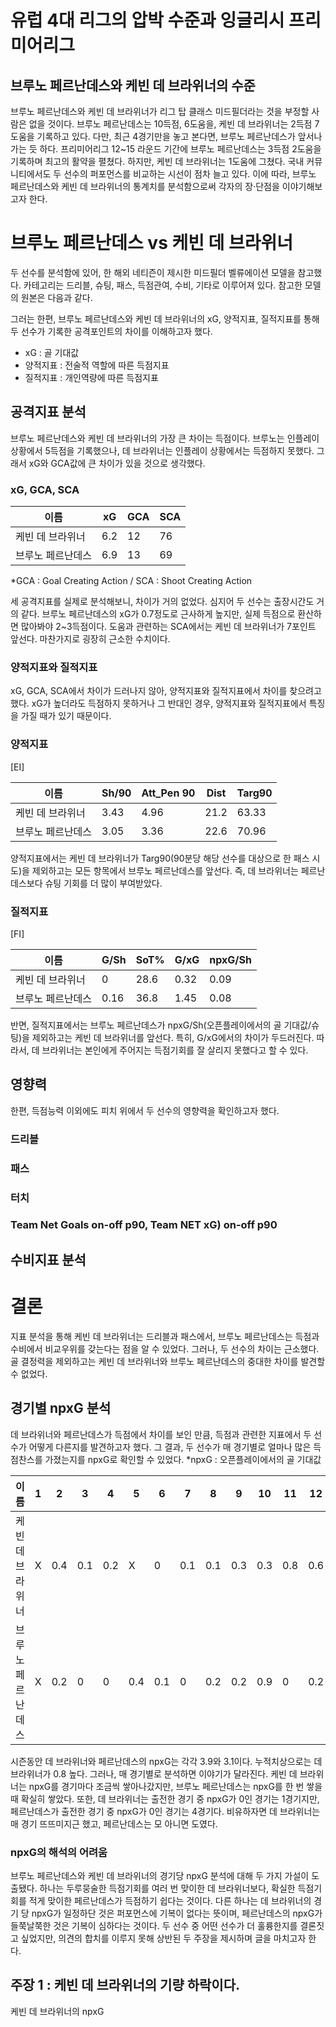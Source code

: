 # 유럽 4대 리그의 압박 수준과 잉글리시 프리미어리그 

## 브루노 페르난데스와 케빈 데 브라위너의 수준
 브루노 페르난데스와 케빈 데 브라위너가 리그 탑 클래스 미드필더라는 것을 부정할 사람은 없을 것이다. 브루노 페르난데스는 10득점, 6도움을, 케빈 데 브라위너는 2득점 7도움을 기록하고 있다. 다만, 최근 4경기만을 놓고 본다면, 브루노 페르난데스가 앞서나가는 듯 하다. 프리미어리그 12~15 라운드 기간에 브루노 페르난데스는 3득점 2도움을 기록하며 최고의 활약을 펼쳤다. 하지만, 케빈 데 브라위너는 1도움에 그쳤다. 국내 커뮤니티에서도 두 선수의 퍼포먼스를 비교하는 시선이 점차 늘고 있다. 이에 따라, 브루노 페르난데스와 케빈 데 브라위너의 통계치를 분석함으로써 각자의 장·단점을 이야기해보고자 한다. 

# 브루노 페르난데스 vs 케빈 데 브라위너 
 두 선수를 분석함에 있어, 한 해외 네티즌이 제시한 미드필더 벨류에이션 모델을 참고했다. 카테고리는 드리블, 슈팅, 패스, 득점관여, 수비, 기타로 이루어져 있다. 참고한 모델의 원본은 다음과 같다. 

 그러는 한편, 브루노 페르난데스와 케빈 데 브라위너의 xG, 양적지표, 질적지표를 통해 두 선수가 기록한 공격포인트의 차이를 이해하고자 했다. 

* xG : 골 기대값
* 양적지표 : 전술적 역할에 따른 득점지표 
* 질적지표 : 개인역량에 따른 득점지표

## 공격지표 분석
 브루노 페르난데스와 케빈 데 브라위너의 가장 큰 차이는 득점이다. 브루노는 인플레이 상황에서 5득점을 기록했으나, 데 브라위너는 인플레이 상황에서는 득점하지 못했다. 그래서 xG와 GCA값에 큰 차이가 있을 것으로 생각했다. 

### xG, GCA, SCA
이름|xG|GCA|SCA
-----|-----|-----|-----
케빈 데 브라위너|6.2|12|76
브루노 페르난데스|6.9|13|69

*GCA : Goal Creating Action / SCA : Shoot Creating Action 

 세 공격지표를 실제로 분석해보니, 차이가 거의 없었다. 심지어 두 선수는 출장시간도 거의 같다. 브루노 페르난데스의 xG가 0.7정도로 근사하게 높지만, 실제 득점으로 환산하면 많아봐야 2~3득점이다. 도움과 관련하는 SCA에서는 케빈 데 브라위너가 7포인트 앞선다. 마찬가지로 굉장히 근소한 수치이다. 

### 양적지표와 질적지표 
 xG, GCA, SCA에서 차이가 드러나지 않아, 양적지표와 질적지표에서 차이를 찾으려고 했다. xG가 높더라도 득점하지 못하거나 그 반대인 경우, 양적지표와 질적지표에서 특징을 가질 때가 있기 때문이다. 

### 양적지표
[EI]

이름|Sh/90|Att_Pen 90|Dist|Targ90
-----|-----|-----|-----|-----
케빈 데 브라위너|3.43|4.96|21.2|63.33
브루노 페르난데스|3.05|3.36|22.6|70.96

 양적지표에서는 케빈 데 브라위너가 Targ90(90분당 해당 선수를 대상으로 한 패스 시도)을 제외하고는 모든 항목에서 브루노 페르난데스를 앞선다. 즉, 데 브라위너는 페르난데스보다 슈팅 기회를 더 많이 부여받았다. 

### 질적지표
[FI]

이름|G/Sh|SoT%|G/xG|npxG/Sh
-----|-----|-----|-----|-----
케빈 데 브라위너|0|28.6|0.32|0.09
브루노 페르난데스|0.16|36.8|1.45|0.08

 반면, 질적지표에서는 브루노 페르난데스가 npxG/Sh(오픈플레이에서의 골 기대값/슈팅)을 제외하고는 케빈 데 브라위너를 앞선다. 특히, G/xG에서의 차이가 두드러진다. 따라서, 데 브라위너는 본인에게 주어지는 득점기회를 잘 살리지 못했다고 할 수 있다. 

 

## 영향력
 한편, 득점능력 이외에도 피치 위에서 두 선수의 영향력을 확인하고자 했다. 

### 드리블
### 패스
### 터치
### Team Net Goals on-off p90, Team NET xG) on-off p90

## 수비지표 분석

# 결론
 지표 분석을 통해 케빈 데 브라위너는 드리블과 패스에서, 브루노 페르난데스는 득점과 수비에서 비교우위를 갖는다는 점을 알 수 있었다. 그러나, 두 선수의 차이는 근소했다. 골 결정력을 제외하고는 케빈 데 브라위너와 브루노 페르난데스의 중대한 차이를 발견할 수 없었다. 

## 경기별 npxG 분석
 데 브라위너와 페르난데스가 득점에서 차이를 보인 만큼, 득점과 관련한 지표에서 두 선수가 어떻게 다른지를 발견하고자 했다. 그 결과, 두 선수가 매 경기별로 얼마나 많은 득점찬스를 가졌는지를 npxG로 확인할 수 있었다. 
 *npxG : 오픈플레이에서의 골 기대값
 
이름|1|2|3|4|5|6|7|8|9|10|11|12|13|14|15|계
-----|-----|-----|-----|-----|-----|-----|-----|-----|-----|-----|-----|-----|-----|-----|-----|-----
케빈 데 브라위너|X|0.4|0.1|0.2|X|0|0.1|0.1|0.3|0.3|0.8|0.6|0.3|0.2|0.4|3.9
브루노 페르난데스|X|0.2|0|0|0.4|0.1|0|0.2|0.2|0.9|0|0.2|0|0.2|0.6|3.1

 시즌동안 데 브라위너와 페르난데스의 npxG는 각각 3.9와 3.1이다. 누적치상으로는 데 브라위너가 0.8 높다. 그러나, 매 경기별로 분석하면 이야기가 달라진다. 케빈 데 브라위너는 npxG를 경기마다 조금씩 쌓아나갔지만, 브루노 페르난데스는 npxG를 한 번 쌓을 때 확실히 쌓았다. 또한, 데 브라위너는 출전한 경기 중 npxG가 0인 경기는 1경기지만, 페르난데스가 출전한 경기 중 npxG가 0인 경기는 4경기다. 비유하자면 데 브라위너는 매 경기 뜨뜨미지근 했고, 페르난데스는 모 아니면 도였다. 
 
### npxG의 해석의 어려움 
 브루노 페르난데스와 케빈 데 브라위너의 경기당 npxG 분석에 대해 두 가지 가설이 도출됐다. 하나는 두루뭉술한 득점기회를 여러 번 맞이한 데 브라위너보다, 확실한 득점기회를 적게 맞이한 페르난데스가 득점하기 쉽다는 것이다. 다른 하나는 데 브라위너의 경기 당 npxG가 일정하단 것은 퍼포먼스에 기복이 없다는 뜻이며, 페르난데스의 npxG가 들쭉날쭉한 것은 기복이 심하다는 것이다. 두 선수 중 어떤 선수가 더 훌륭한지를 결론짓고 싶었지만, 의견의 합치를 이루지 못해 상반된 두 주장을 제시하며 글을 마치고자 한다. 
 
## 주장 1 : 케빈 데 브라위너의 기량 하락이다. 
 케빈 데 브라위너의 npxG
 
 
 
